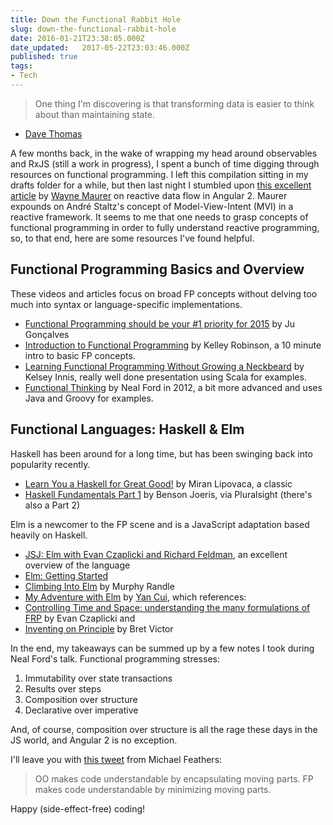 ```yaml
---
title: Down the Functional Rabbit Hole
slug: down-the-functional-rabbit-hole
date: 2016-01-21T23:38:05.000Z
date_updated:   2017-05-22T23:03:46.000Z
published: true
tags:
- Tech
---
```


> One thing I'm discovering is that transforming data is easier to think about than maintaining state.
- [Dave Thomas](http://pragdave.me/blog/2014/10/05/thinking-in-transforms-handling-options/)

A few months back, in the wake of wrapping my head around observables and RxJS (still a work in progress), I spent a bunch of time digging through resources on functional programming. I left this compilation sitting in my drafts folder for a while, but then last night I stumbled upon [this excellent article](http://blog.lambda-it.ch/reactive-data-flow-in-angular-2/) by [Wayne Maurer](https://twitter.com/waynemaurer) on reactive data flow in Angular 2. Maurer expounds on André Staltz's concept of Model-View-Intent (MVI) in a reactive framework. It seems to me that one needs to grasp concepts of functional programming in order to fully understand reactive programming, so, to that end, here are some resources I've found helpful.

## Functional Programming Basics and Overview
These videos and articles focus on broad FP concepts without delving too much into syntax or language-specific implementations.

- [Functional Programming should be your #1 priority for 2015](https://medium.com/@jugoncalves/functional-programming-should-be-your-1-priority-for-2015-47dd4641d6b9) by Ju Gonçalves
- [Introduction to Functional Programming](https://www.youtube.com/watch?v=InWSYTaZPVk) by Kelley Robinson, a 10 minute intro to basic FP concepts.
- [Learning Functional Programming Without Growing a Neckbeard](https://www.youtube.com/watch?v=OOvL6QAxRK4) by Kelsey Innis, really well done presentation using Scala for examples.
- [Functional Thinking](https://www.youtube.com/watch?v=JeK979aqqqc) by Neal Ford in 2012, a bit more advanced and uses Java and Groovy for examples. 

## Functional Languages: Haskell & Elm
Haskell has been around for a long time, but has been swinging back into popularity recently. 

- [Learn You a Haskell for Great Good!](http://learnyouahaskell.com/) by Miran Lipovaca, a classic
- [Haskell Fundamentals Part 1](https://app.pluralsight.com/library/courses/haskell-fundamentals-part1/) by Benson Joeris, via Pluralsight (there's also a Part 2)

Elm is a newcomer to the FP scene and is a JavaScript adaptation based heavily on Haskell.

- [JSJ: Elm with Evan Czaplicki and Richard Feldman](https://devchat.tv/js-jabber/175-jsj-elm-with-evan-czaplicki-and-richard-feldman), an excellent overview of the language
- [Elm: Getting Started](http://elm-lang.org/get-started)
- [Climbing Into Elm](https://www.youtube.com/watch?v=-JlC2Q89yg4) by Murphy Randle
- [My Adventure with Elm](https://www.youtube.com/watch?v=cBVXyxt-9_Q) by [Yan Cui](https://twitter.com/theburningmonk), which references:
- [Controlling Time and Space: understanding the many formulations of FRP](https://www.youtube.com/watch?v=Agu6jipKfYw) by Evan Czaplicki
and 
- [Inventing on Principle](https://www.youtube.com/watch?v=PUv66718DII) by Bret Victor

In the end, my takeaways can be summed up by a few notes I took during Neal Ford's talk. Functional programming stresses:

1. Immutability over state transactions
2. Results over steps
3. Composition over structure
4. Declarative over imperative

And, of course, composition over structure is all the rage these days in the JS world, and Angular 2 is no exception.

I'll leave you with [this tweet](https://twitter.com/mfeathers/status/29581296216) from Michael Feathers:

>OO makes code understandable by encapsulating moving parts. FP makes code understandable by minimizing moving parts.

Happy (side-effect-free) coding!
